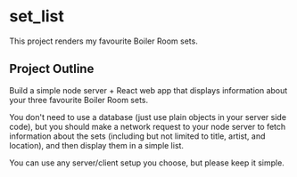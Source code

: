 # set_list

This project renders my favourite Boiler Room sets.

## Project Outline

Build a simple node server + React web app that displays information about your three favourite Boiler Room sets.

You don't need to use a database (just use plain objects in your server side code), but you should make a network request to your node server to fetch information about the sets (including but not limited to title, artist, and location), and then display them in a simple list.

You can use any server/client setup you choose, but please keep it simple.
